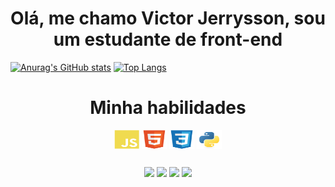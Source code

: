 <h1 align="center">Olá, me chamo Victor Jerrysson, sou um estudante de front-end</h1>

[![Anurag's GitHub stats](https://github-readme-stats.vercel.app/api?username=VictorJGB)](https://github.com/anuraghazra/github-readme-stats)
[![Top Langs](https://github-readme-stats.vercel.app/api/top-langs/?username=VictorJGB&layout=compact)](https://github.com/anuraghazra/github-readme-stats)

##

<div align="center" style="display: inline_block">
  <h1 align="center">Minha habilidades</h1>
  <img align="center" alt="Jerry-Js" height="30" width="40" src="https://raw.githubusercontent.com/devicons/devicon/master/icons/javascript/javascript-plain.svg">
  <img align="center" alt="Jerry-HTML" height="30" width="40" src="https://raw.githubusercontent.com/devicons/devicon/master/icons/html5/html5-original.svg">
  <img align="center" alt="Jerry-CSS" height="30" width="40" src="https://raw.githubusercontent.com/devicons/devicon/master/icons/css3/css3-original.svg">
  <img align="center" alt="Jerry-Python" height="30" width="40" src="https://raw.githubusercontent.com/devicons/devicon/master/icons/python/python-original.svg">
</div>
  
##
  
<div align="center">
  <a href="https://instagram.com/rafaballerini" target="_blank"><img src="https://img.shields.io/badge/-Instagram-%23E4405F?style=for-the-badge&logo=instagram&logoColor=white" target="_blank"></a>
  <a href="https://api.whatsapp.com/send?phone=5588996248942&text=Olá, me chamo Victor" target="_blank"><img src="https://img.shields.io/badge/WhatsApp-25D366?style=for-the-badge&logo=whatsapp&logoColor=white" target="_blank"></a>
  <a href = "mailto:contatovictorjerrysson@gmail.com"><img src="https://img.shields.io/badge/-Gmail-%23333?style=for-the-badge&logo=gmail&logoColor=white" target="_blank"></a>
  <a href="https://www.linkedin.com/in/victor-jerrysson-gama-bastos-084793203" target="_blank"><img src="https://img.shields.io/badge/-LinkedIn-%230077B5?style=for-the-badge&logo=linkedin&logoColor=white" target="_blank"></a> 
</div>

